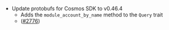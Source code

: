 - Update protobufs for Cosmos SDK to v0.46.4 
  - Adds the `module_account_by_name` method to the `Query` trait
  - ([#2776](https://github.com/informalsystems/hermes/2776))
